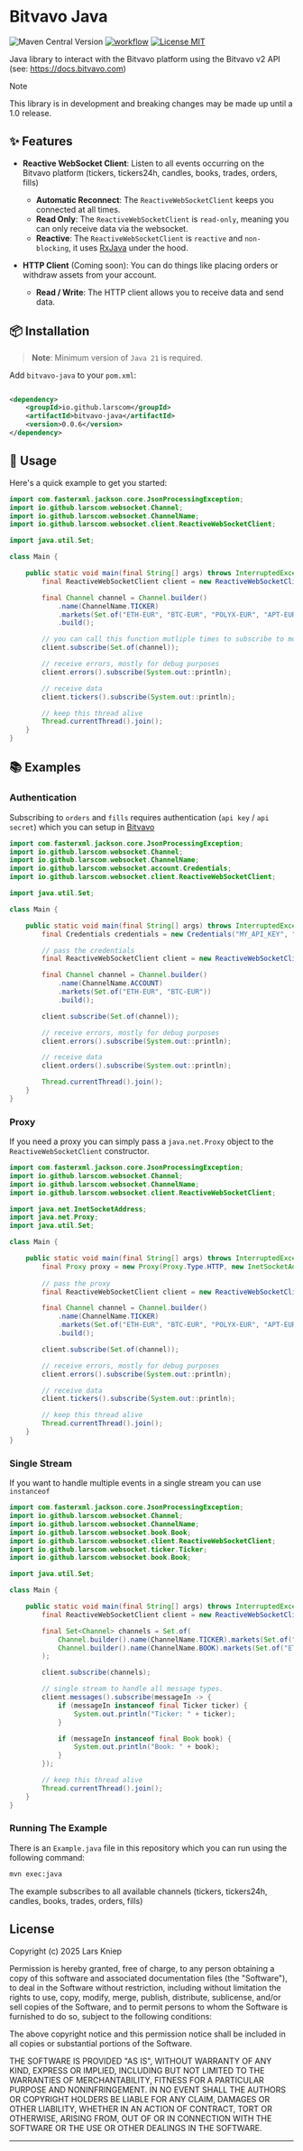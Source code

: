 # Bitvavo Java

![Maven Central Version](https://img.shields.io/maven-central/v/io.github.larscom/bitvavo-java)
[![workflow](https://github.com/larscom/bitvavo-java/actions/workflows/workflow.yml/badge.svg)](https://github.com/larscom/bitvavo-java/actions/workflows/workflow.yml)
[![License MIT](https://img.shields.io/badge/License-MIT-yellow.svg)](https://opensource.org/licenses/MIT)

Java library to interact with the Bitvavo platform using the Bitvavo v2 API (see: https://docs.bitvavo.com)

> [!NOTE]
> This library is in development and breaking changes may be made up until a 1.0 release.

## ✨ Features

- **Reactive WebSocket Client**: Listen to all events occurring on the Bitvavo platform (tickers, tickers24h, candles,
  books, trades, orders, fills)
    - **Automatic Reconnect**: The `ReactiveWebSocketClient` keeps you connected at all times.
    - **Read Only**: The `ReactiveWebSocketClient` is `read-only`, meaning you can only receive data via the websocket.
    - **Reactive**: The `ReactiveWebSocketClient` is `reactive` and `non-blocking`, it
      uses [RxJava](https://github.com/ReactiveX/RxJava) under the hood.

- **HTTP Client** (Coming soon):  You can do things like placing orders or withdraw assets from your account.
    - **Read / Write**: The HTTP client allows you to receive data and send data.

## 📦 Installation

> **Note**: Minimum version of `Java 21` is required.

Add `bitvavo-java` to your `pom.xml`:

```xml

<dependency>
    <groupId>io.github.larscom</groupId>
    <artifactId>bitvavo-java</artifactId>
    <version>0.0.6</version>
</dependency>
```

## 🔧 Usage

Here's a quick example to get you started:

```java
import com.fasterxml.jackson.core.JsonProcessingException;
import io.github.larscom.websocket.Channel;
import io.github.larscom.websocket.ChannelName;
import io.github.larscom.websocket.client.ReactiveWebSocketClient;

import java.util.Set;

class Main {

    public static void main(final String[] args) throws InterruptedException, JsonProcessingException {
        final ReactiveWebSocketClient client = new ReactiveWebSocketClient();

        final Channel channel = Channel.builder()
            .name(ChannelName.TICKER)
            .markets(Set.of("ETH-EUR", "BTC-EUR", "POLYX-EUR", "APT-EUR", "VANRY-EUR"))
            .build();

        // you can call this function mutliple times to subscribe to more markets at a later moment.
        client.subscribe(Set.of(channel));

        // receive errors, mostly for debug purposes
        client.errors().subscribe(System.out::println);

        // receive data
        client.tickers().subscribe(System.out::println);

        // keep this thread alive
        Thread.currentThread().join();
    }
}
```

## 📚 Examples

### Authentication

Subscribing to `orders` and `fills` requires authentication (`api key` / `api secret`) which you can setup
in [Bitvavo](https://account.bitvavo.com/user/api)

```java
import com.fasterxml.jackson.core.JsonProcessingException;
import io.github.larscom.websocket.Channel;
import io.github.larscom.websocket.ChannelName;
import io.github.larscom.websocket.account.Credentials;
import io.github.larscom.websocket.client.ReactiveWebSocketClient;

import java.util.Set;

class Main {

    public static void main(final String[] args) throws InterruptedException, JsonProcessingException {
        final Credentials credentials = new Credentials("MY_API_KEY", "MY_API_SECRET");

        // pass the credentials
        final ReactiveWebSocketClient client = new ReactiveWebSocketClient(credentials);

        final Channel channel = Channel.builder()
            .name(ChannelName.ACCOUNT)
            .markets(Set.of("ETH-EUR", "BTC-EUR"))
            .build();

        client.subscribe(Set.of(channel));

        // receive errors, mostly for debug purposes
        client.errors().subscribe(System.out::println);

        // receive data
        client.orders().subscribe(System.out::println);

        Thread.currentThread().join();
    }
}
```

### Proxy

If you need a proxy you can simply pass a `java.net.Proxy` object to the `ReactiveWebSocketClient` constructor.

```java
import com.fasterxml.jackson.core.JsonProcessingException;
import io.github.larscom.websocket.Channel;
import io.github.larscom.websocket.ChannelName;
import io.github.larscom.websocket.client.ReactiveWebSocketClient;

import java.net.InetSocketAddress;
import java.net.Proxy;
import java.util.Set;

class Main {

    public static void main(final String[] args) throws InterruptedException, JsonProcessingException {
        final Proxy proxy = new Proxy(Proxy.Type.HTTP, new InetSocketAddress("proxy.example.com", 8080));
        
        // pass the proxy
        final ReactiveWebSocketClient client = new ReactiveWebSocketClient(proxy);

        final Channel channel = Channel.builder()
            .name(ChannelName.TICKER)
            .markets(Set.of("ETH-EUR", "BTC-EUR", "POLYX-EUR", "APT-EUR", "VANRY-EUR"))
            .build();

        client.subscribe(Set.of(channel));

        // receive errors, mostly for debug purposes
        client.errors().subscribe(System.out::println);

        // receive data
        client.tickers().subscribe(System.out::println);

        // keep this thread alive
        Thread.currentThread().join();
    }
}
```

### Single Stream

If you want to handle multiple events in a single stream you can use `instanceof`

```java
import com.fasterxml.jackson.core.JsonProcessingException;
import io.github.larscom.websocket.Channel;
import io.github.larscom.websocket.ChannelName;
import io.github.larscom.websocket.book.Book;
import io.github.larscom.websocket.client.ReactiveWebSocketClient;
import io.github.larscom.websocket.ticker.Ticker;
import io.github.larscom.websocket.book.Book;

import java.util.Set;

class Main {

    public static void main(final String[] args) throws InterruptedException, JsonProcessingException {
        final ReactiveWebSocketClient client = new ReactiveWebSocketClient();

        final Set<Channel> channels = Set.of(
            Channel.builder().name(ChannelName.TICKER).markets(Set.of("ETH-EUR")).build(),
            Channel.builder().name(ChannelName.BOOK).markets(Set.of("ETH-EUR")).build()
        );

        client.subscribe(channels);

        // single stream to handle all message types.
        client.messages().subscribe(messageIn -> {
            if (messageIn instanceof final Ticker ticker) {
                System.out.println("Ticker: " + ticker);
            }

            if (messageIn instanceof final Book book) {
                System.out.println("Book: " + book);
            }
        });

        // keep this thread alive
        Thread.currentThread().join();
    }
}
```

### Running The Example

There is an `Example.java` file in this repository which you can run using the following command:

```sh
mvn exec:java
```

The example subscribes to all available channels (tickers, tickers24h, candles,
books, trades, orders, fills)

## License

Copyright (c) 2025 Lars Kniep

Permission is hereby granted, free of charge, to any person obtaining a copy
of this software and associated documentation files (the "Software"), to deal
in the Software without restriction, including without limitation the rights
to use, copy, modify, merge, publish, distribute, sublicense, and/or sell
copies of the Software, and to permit persons to whom the Software is
furnished to do so, subject to the following conditions:

The above copyright notice and this permission notice shall be included in all
copies or substantial portions of the Software.

THE SOFTWARE IS PROVIDED "AS IS", WITHOUT WARRANTY OF ANY KIND, EXPRESS OR
IMPLIED, INCLUDING BUT NOT LIMITED TO THE WARRANTIES OF MERCHANTABILITY,
FITNESS FOR A PARTICULAR PURPOSE AND NONINFRINGEMENT. IN NO EVENT SHALL THE
AUTHORS OR COPYRIGHT HOLDERS BE LIABLE FOR ANY CLAIM, DAMAGES OR OTHER
LIABILITY, WHETHER IN AN ACTION OF CONTRACT, TORT OR OTHERWISE, ARISING FROM,
OUT OF OR IN CONNECTION WITH THE SOFTWARE OR THE USE OR OTHER DEALINGS IN THE
SOFTWARE.

---
